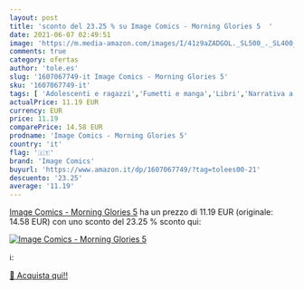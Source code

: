 ```yaml
---
layout: post
title: 'sconto del 23.25 % su Image Comics - Morning Glories 5  '
date: 2021-06-07 02:49:51
image: 'https://m.media-amazon.com/images/I/41z9aZADGOL._SL500_._SL400_.jpg'
comments: true
category: ofertas
author: 'tole.es'
slug: '1607067749-it Image Comics - Morning Glories 5'
sku: '1607067749-it'
tags: [ 'Adolescenti e ragazzi','Fumetti e manga','Libri','Narrativa a fumetti','image comics', ]
actualPrice: 11.19 EUR
currency: EUR
price: 11.19
comparePrice: 14.58 EUR
prodname: 'Image Comics - Morning Glories 5'
country: 'it'
flag: '🇮🇹'
brand: 'Image Comics'
buyurl: 'https://www.amazon.it/dp/1607067749/?tag=tolees00-21'
descuento: '23.25'
average: '11.19'
---
```


[Image Comics - Morning Glories 5](https://www.amazon.it/dp/1607067749/?tag=tolees00-21) ha un prezzo di 11.19 EUR (originale: 14.58 EUR) con uno sconto del 23.25 % sconto qui:

[![Image Comics - Morning Glories 5](https://m.media-amazon.com/images/I/41z9aZADGOL._SL500_._SL400_.jpg)](https://www.amazon.it/dp/1607067749/?tag=tolees00-21)

ℹ️:


[🛒 Acquista qui!!](https://www.amazon.it/dp/1607067749/?tag=tolees00-21)
